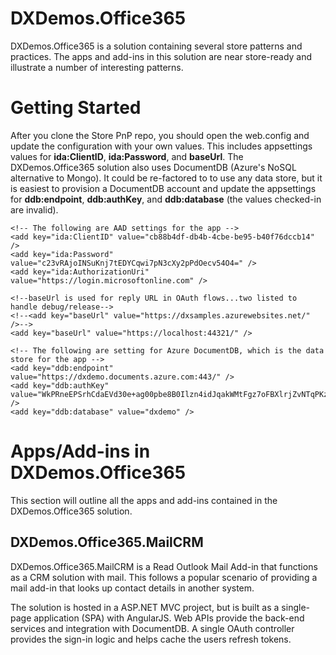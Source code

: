 # DXDemos.Office365 #
DXDemos.Office365 is a solution containing several store patterns and practices. The apps and add-ins in this solution are near store-ready and illustrate a number of interesting patterns.

# Getting Started #
After you clone the Store PnP repo, you should open the web.config and update the configuration with your own values. This includes appsettings values for **ida:ClientID**, **ida:Password**, and **baseUrl**. The DXDemos.Office365 solution also uses DocumentDB (Azure's NoSQL alternative to Mongo). It could be re-factored to to use any data store, but it is easiest to provision a DocumentDB account and update the appsettings for **ddb:endpoint**, **ddb:authKey**, and **ddb:database** (the values checked-in are invalid).

    <!-- The following are AAD settings for the app -->
    <add key="ida:ClientID" value="cb88b4df-db4b-4cbe-be95-b40f76dccb14" />
    <add key="ida:Password" value="c23vRAjoINSuKnj7tEDYCqwi7pN3cXy2pPdOecv54O4=" />
    <add key="ida:AuthorizationUri" value="https://login.microsoftonline.com" />

    <!--baseUrl is used for reply URL in OAuth flows...two listed to handle debug/release-->
    <!--<add key="baseUrl" value="https://dxsamples.azurewebsites.net/" />-->
    <add key="baseUrl" value="https://localhost:44321/" />
    
    <!-- The following are setting for Azure DocumentDB, which is the data store for the app -->
    <add key="ddb:endpoint" value="https://dxdemo.documents.azure.com:443/" />
    <add key="ddb:authKey" value="WkPRneEPSrhCdaEVd30e+ag00pbe8B0Ilzn4idJqakWMtFgz7oFBXlrjZvNTqPKzHG25ZHAwZxJrtydo1gBiAw==" />
    <add key="ddb:database" value="dxdemo" />

# Apps/Add-ins in DXDemos.Office365 #
This section will outline all the apps and add-ins contained in the DXDemos.Office365 solution.
## DXDemos.Office365.MailCRM ##
DXDemos.Office365.MailCRM is a Read Outlook Mail Add-in that functions as a CRM solution with mail. This follows a popular scenario of providing a mail add-in that looks up contact details in another system.

The solution is hosted in a ASP.NET MVC project, but is built as a single-page application (SPA) with AngularJS. Web APIs provide the back-end services and integration with DocumentDB. A single OAuth controller provides the sign-in logic and helps cache the users refresh tokens.